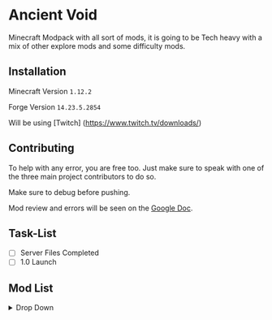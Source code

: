 # Ancient Void

Minecraft Modpack with all sort of mods, it is going to be Tech heavy with a mix of other explore mods and some difficulty mods.

## Installation

Minecraft Version ```1.12.2```

Forge Version ```14.23.5.2854```

Will be using [Twitch] (https://www.twitch.tv/downloads/)

## Contributing
To help with any error, you are free too. Just make sure to speak with one of the three main project contributors to do so.

Make sure to debug before pushing.

Mod review and errors will be seen on the [Google Doc](https://docs.google.com/document/d/1TyG3nScrElckNLkzJur-OtSQ5NWQJDNcuoDmzgV2wG0/edit?usp=sharing).

## Task-List
- [ ] Server Files Completed
- [ ] 1.0 Launch

## Mod List

<details><summary>Drop Down</summary><p>


Applied Energistics 2

Crafting Tweaks

Akashic Tome

MineTweaker RecipeMaker

AutoRegLib

Mob Grinding Utils

Cosmetic Armor

Mowzies Mobs

Ore Tweaker

LLIbrary

Compact Machines

Compact Drawers

Storage Drawers

Chameleon

Crafting Station

Building Gadgets

Dark Utilities

Grave Stones

Baubles

Appleskin

Hats

Bookshelf

Ichunutil

Inventory Tweaks

Headcrumbs

Environmental Tech

Item Stages

Dimension Stages

Recipe Stages

Rustic

JER

Game stages

Jer ore integration

Valkyrielib

Mo' Creatures

Scaling Health

NetherEx

Mob Dismemberment

The Aether 2

Dynamic Surroundings

Custom mob spawner

Cooking For Blockheads

Avaritia

Grue

Simple Harvest

Open Block

Thermal Expansion

Thermal Dynamics

Thermal Foundation

Extra Cells

Hwyla

AE2 Stuff

Controlling

Inventory Pets

Knob Control

Zombie Awareness

Immersive Engineering

Level Up! Reloaded

JEI

Open Modular Turrets

Alchemistry

Aroma1997

Nether Metals

RFTools

Project Red 

Industrial Craft 2

Special Mobs

Industrial Foregoing

Soul Shards Respawn

Spice Of Life

Pam's Harvest Craft

Hardcore Darkness

Extra Utilities 2

Chisel

Ender IO

Fast Leaf Decay

Draconic Evolution

Extra Planets

Iron Chests

Tech Reborn

Agricraft

Journey Map

Extreme Reactors

Flux Networks

Mekanism

Open Computers

Simply Jetpacks

Cyclic

Ender Storage 

BetterFps

Biomes O’ Plenty

Realistic terrain generation


More to come (possible).
</p></details>
